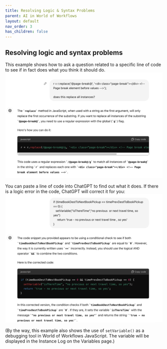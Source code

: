 ```yaml
---
title: Resolving Logic & Syntax Problems
parent: AI in World of Workflows
layout: default
nav_order: 3
has_children: false
---
```


## Resolving logic and syntax problems

This example shows how to ask a question related to a specific line of code to see if in fact does what you think it should do.  
![](2024-07-06-16-34-11.png)

You can paste a line of code into ChatGPT to find out what it does.  If there is a logic error in the code, ChatGPT will correct it for you:
![](2024-07-06-16-37-57.png)

(By the way, this example also shows the use of ```setVariable()``` as a debugging tool in World of Workflows JavaScript.  The variable will be displayed in the Instance Log on the Variables page.)